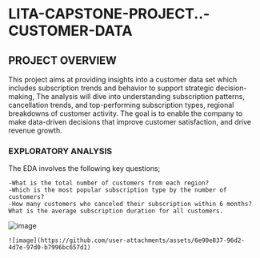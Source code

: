 # LITA-CAPSTONE-PROJECT..-CUSTOMER-DATA

## PROJECT OVERVIEW
This project aims at providing insights into a customer data set which includes subscription trends and behavior to support strategic decision-making, The analysis will dive into understanding subscription patterns, cancellation trends, and top-performing subscription types, regional breakdowns of customer activity. The goal is to enable the company to make data-driven decisions that improve customer satisfaction, and drive revenue growth. 

### EXPLORATORY ANALYSIS

The EDA involves the following key questions;

    -What is the total number of customers from each region?
    -Which is the most popular subscription type by the number of customers?
    -How many customers who canceled their subscription within 6 months?
    What is the average subscription duration for all customers.








![image](https://github.com/user-attachments/assets/2a84b04d-3407-4763-9cd3-bc7dffcda101)


    ![image](https://github.com/user-attachments/assets/6e90e837-96d2-4d7e-97d0-b7996bc657d1)
